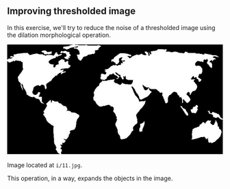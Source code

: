## Improving thresholded image

In this exercise, we'll try to reduce the noise of a thresholded image using the dilation morphological operation.

![World map](i/11.jpg)

Image located at `i/11.jpg`.

<!-- Image already loaded as `world_image`. -->

This operation, in a way, expands the objects in the image.
<!-- 
## Instructions

- Import the module.

- Obtain the binarized and dilated image, from the original image `world_image`.
 -->